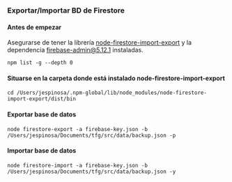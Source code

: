 ### Exportar/Importar BD de Firestore
#### Antes de empezar
Asegurarse de tener la librería [node-firestore-import-export](https://www.npmjs.com/package/node-firestore-import-export) y la dependencia firebase-admin@5.12.1 instaladas.
`````
npm list -g --depth 0
`````

#### Situarse en la carpeta donde está instalado node-firestore-import-export
````
cd /Users/jespinosa/.npm-global/lib/node_modules/node-firestore-import-export/dist/bin
`````
#### Exportar base de datos
`````
node firestore-export -a firebase-key.json -b /Users/jespinosa/Documents/tfg/src/data/backup.json -p
`````

#### Importar base de datos
`````
node firestore-import -a firebase-key.json -b /Users/jespinosa/Documents/tfg/src/data/backup.json -y
`````
